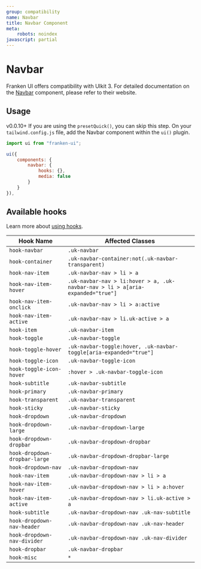 ```yaml
---
group: compatibility
name: Navbar
title: Navbar Component
meta:
    robots: noindex
javascript: partial
---
```


# Navbar

Franken UI offers compatibility with UIkit 3. For detailed documentation on the <a class="font-medium underline underline-offset-4" href="https://getuikit.com/docs/navbar" target="blank">Navbar</a> component, please refer to their website.

## Usage

<span class="uk-badge uk-badge-danger">v0.0.10+</span> If you are using the `presetQuick()`, you can skip this step. On your `tailwind.config.js` file, add the Navbar component within the `ui()` plugin.

```javascript
import ui from "franken-ui";

ui({
    components: {
        navbar: {
            hooks: {},
            media: false
        }
    }
}),
```

## Available hooks

Learn more about [using hooks](hooks.md).

| Hook Name                     | Affected Classes                                                               |
|-------------------------------|--------------------------------------------------------------------------------|
| `hook-navbar`                 | `.uk-navbar`                                                                   |
| `hook-container`              | `.uk-navbar-container:not(.uk-navbar-transparent)`                             |
| `hook-nav-item`               | `.uk-navbar-nav > li > a`                                                      |
| `hook-nav-item-hover`         | `.uk-navbar-nav > li:hover > a, .uk-navbar-nav > li > a[aria-expanded="true"]` |
| `hook-nav-item-onclick`       | `.uk-navbar-nav > li > a:active`                                               |
| `hook-nav-item-active`        | `.uk-navbar-nav > li.uk-active > a`                                            |
| `hook-item`                   | `.uk-navbar-item`                                                              |
| `hook-toggle`                 | `.uk-navbar-toggle`                                                            |
| `hook-toggle-hover`           | `.uk-navbar-toggle:hover, .uk-navbar-toggle[aria-expanded="true"]`             |
| `hook-toggle-icon`            | `.uk-navbar-toggle-icon`                                                       |
| `hook-toggle-icon-hover`      | `:hover > .uk-navbar-toggle-icon`                                              |
| `hook-subtitle`               | `.uk-navbar-subtitle`                                                          |
| `hook-primary`                | `.uk-navbar-primary`                                                           |
| `hook-transparent`            | `.uk-navbar-transparent`                                                       |
| `hook-sticky`                 | `.uk-navbar-sticky`                                                            |
| `hook-dropdown`               | `.uk-navbar-dropdown`                                                          |
| `hook-dropdown-large`         | `.uk-navbar-dropdown-large`                                                    |
| `hook-dropdown-dropbar`       | `.uk-navbar-dropdown-dropbar`                                                  |
| `hook-dropdown-dropbar-large` | `.uk-navbar-dropdown-dropbar-large`                                            |
| `hook-dropdown-nav`           | `.uk-navbar-dropdown-nav`                                                      |
| `hook-nav-item`               | `.uk-navbar-dropdown-nav > li > a`                                             |
| `hook-nav-item-hover`         | `.uk-navbar-dropdown-nav > li > a:hover`                                       |
| `hook-nav-item-active`        | `.uk-navbar-dropdown-nav > li.uk-active > a`                                   |
| `hook-subtitle`               | `.uk-navbar-dropdown-nav .uk-nav-subtitle`                                     |
| `hook-dropdown-nav-header`    | `.uk-navbar-dropdown-nav .uk-nav-header`                                       |
| `hook-dropdown-nav-divider`   | `.uk-navbar-dropdown-nav .uk-nav-divider`                                      |
| `hook-dropbar`                | `.uk-navbar-dropbar`                                                           |
| `hook-misc`                   | `*`                                                                            |
